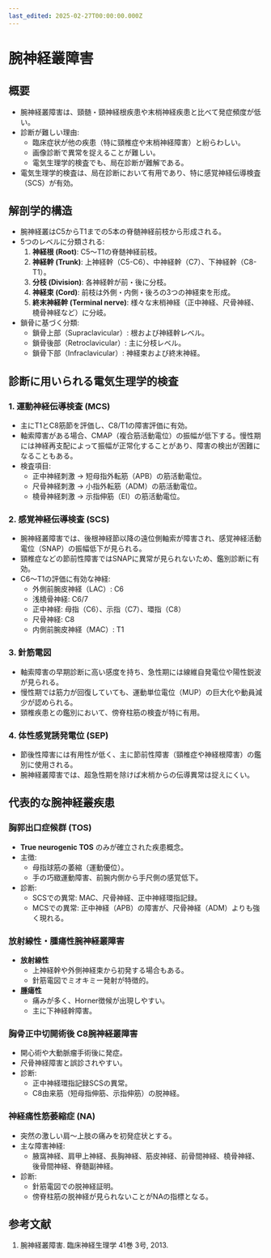 ```yaml
---
last_edited: 2025-02-27T00:00:00.000Z
---
```





# 腕神経叢障害

## 概要

- 腕神経叢障害は、頸髄・頸神経根疾患や末梢神経疾患と比べて発症頻度が低い。
- 診断が難しい理由:
  - 臨床症状が他の疾患（特に頸椎症や末梢神経障害）と紛らわしい。
  - 画像診断で異常を捉えることが難しい。
  - 電気生理学的検査でも、局在診断が難解である。
- 電気生理学的検査は、局在診断において有用であり、特に感覚神経伝導検査（SCS）が有効。

## 解剖学的構造
- 腕神経叢はC5からT1までの5本の脊髄神経前枝から形成される。
- 5つのレベルに分類される:
  1. **神経根 (Root)**: C5〜T1の脊髄神経前枝。
  2. **神経幹 (Trunk)**: 上神経幹（C5-C6）、中神経幹（C7）、下神経幹（C8-T1）。
  3. **分枝 (Division)**: 各神経幹が前・後に分枝。
  4. **神経束 (Cord)**: 前枝は外側・内側・後ろの3つの神経束を形成。
  5. **終末神経幹 (Terminal nerve)**: 様々な末梢神経（正中神経、尺骨神経、橈骨神経など）に分岐。
- 鎖骨に基づく分類:
  - 鎖骨上部（Supraclavicular）: 根および神経幹レベル。
  - 鎖骨後部（Retroclavicular）: 主に分枝レベル。
  - 鎖骨下部（Infraclavicular）: 神経束および終末神経。

## 診断に用いられる電気生理学的検査
### 1. 運動神経伝導検査 (MCS)
- 主にT1とC8筋節を評価し、C8/T1の障害評価に有効。
- 軸索障害がある場合、CMAP（複合筋活動電位）の振幅が低下する。慢性期には神経再支配によって振幅が正常化することがあり、障害の検出が困難になることもある。
- 検査項目:
  - 正中神経刺激 → 短母指外転筋（APB）の筋活動電位。
  - 尺骨神経刺激 → 小指外転筋（ADM）の筋活動電位。
  - 橈骨神経刺激 → 示指伸筋（EI）の筋活動電位。

### 2. 感覚神経伝導検査 (SCS)
- 腕神経叢障害では、後根神経節以降の遠位側軸索が障害され、感覚神経活動電位（SNAP）の振幅低下が見られる。
- 頸椎症などの節前性障害ではSNAPに異常が見られないため、鑑別診断に有効。
- C6～T1の評価に有効な神経:
  - 外側前腕皮神経（LAC）: C6
  - 浅橈骨神経: C6/7
  - 正中神経: 母指（C6）、示指（C7）、環指（C8）
  - 尺骨神経: C8
  - 内側前腕皮神経（MAC）: T1

### 3. 針筋電図
- 軸索障害の早期診断に高い感度を持ち、急性期には線維自発電位や陽性鋭波が見られる。
- 慢性期では筋力が回復していても、運動単位電位（MUP）の巨大化や動員減少が認められる。
- 頸椎疾患との鑑別において、傍脊柱筋の検査が特に有用。

### 4. 体性感覚誘発電位 (SEP)
- 節後性障害には有用性が低く、主に節前性障害（頸椎症や神経根障害）の鑑別に使用される。
- 腕神経叢障害では、超急性期を除けば末梢からの伝導異常は捉えにくい。

## 代表的な腕神経叢疾患
### 胸郭出口症候群 (TOS)
- **True neurogenic TOS** のみが確立された疾患概念。
- 主徴:
  - 母指球筋の萎縮（運動優位）。
  - 手の巧緻運動障害、前腕内側から手尺側の感覚低下。
- 診断:
  - SCSでの異常: MAC、尺骨神経、正中神経環指記録。
  - MCSでの異常: 正中神経（APB）の障害が、尺骨神経（ADM）よりも強く現れる。

### 放射線性・腫瘍性腕神経叢障害
- **放射線性**
  - 上神経幹や外側神経束から初発する場合もある。
  - 針筋電図でミオキミー発射が特徴的。
- **腫瘍性**
  - 痛みが多く、Horner徴候が出現しやすい。
  - 主に下神経幹障害。

### 胸骨正中切開術後 C8腕神経叢障害
- 開心術や大動脈瘤手術後に発症。
- 尺骨神経障害と誤診されやすい。
- 診断:
  - 正中神経環指記録SCSの異常。
  - C8由来筋（短母指伸筋、示指伸筋）の脱神経。

### 神経痛性筋萎縮症 (NA)
- 突然の激しい肩〜上肢の痛みを初発症状とする。
- 主な障害神経:
  - 腋窩神経、肩甲上神経、長胸神経、筋皮神経、前骨間神経、橈骨神経、後骨間神経、脊髄副神経。
- 診断:
  - 針筋電図での脱神経証明。
  - 傍脊柱筋の脱神経が見られないことがNAの指標となる。

## 参考文献
1. 腕神経叢障害. 臨床神経生理学 41巻 3号, 2013.
